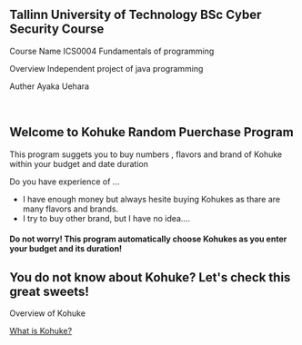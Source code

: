 <h2>Tallinn University of Technology BSc Cyber Security Course</h2>
<p>Course Name ICS0004 Fundamentals of programming</p>
<p>Overview Independent project of java programming</p>
<p>Auther Ayaka Uehara</p>


<br>
<h2>Welcome to Kohuke Random Puerchase Program</h2>
<p>This program suggets you to buy numbers , flavors and brand of Kohuke within your budget and date duration</p>
<p>Do you have experience of ...</p>
         <ul>
          <li>I have enough money but always hesite buying Kohukes as thare are many flavors and brands.</li>
          <li>I try to buy other brand, but I have no idea....</li>
         </ul>

<h4>Do not worry! This program automatically choose Kohukes as you enter your budget and its duration!</h4>         

<h2>You do not know about Kohuke? Let's check this great sweets!</h2>         
<p>Overview of Kohuke</p>
<a href="https://estoniancuisine.com/2017/01/13/kohuke-chocolate-glazed-quark-snack/" target="_blank">What is Kohuke?</a>
